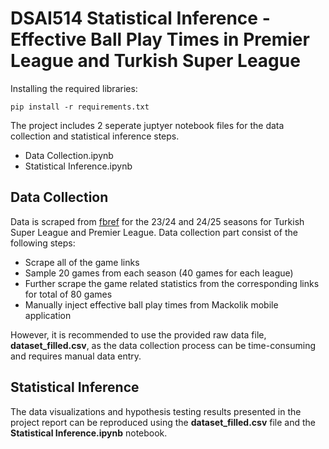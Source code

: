 # DSAI514 Statistical Inference - Effective Ball Play Times in Premier League and Turkish Super League

Installing the required libraries:

```
pip install -r requirements.txt
```

The project includes 2 seperate juptyer notebook files for the data collection and statistical inference steps.

* Data Collection.ipynb
* Statistical Inference.ipynb

## Data Collection
Data is scraped from [fbref](https://fbref.com/en/) for the 23/24 and 24/25 seasons for Turkish Super League and Premier League. Data collection part consist of the following steps:
* Scrape all of the game links
* Sample 20 games from each season (40 games for each league)
* Further scrape the game related statistics from the corresponding links for total of 80 games
* Manually inject effective ball play times from Mackolik mobile application

However, it is recommended to use the provided raw data file, <b>dataset_filled.csv</b>, as the data collection process can be time-consuming and requires manual data entry.

## Statistical Inference
The data visualizations and hypothesis testing results presented in the project report can be reproduced using the <b>dataset_filled.csv</b> file and the <b>Statistical Inference.ipynb</b> notebook.
